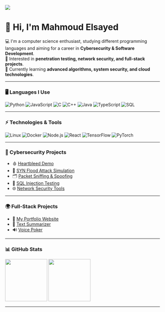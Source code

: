 [![](https://raw.githubusercontent.com/MahmoudElsayed/MahmoudElsayed/master/profile.gif)](https://github.com/MahmoudElsayed)

# 👋 Hi, I'm Mahmoud Elsayed

💻 I'm a computer science enthusiast, studying different programming languages and aiming for a career in **Cybersecurity & Software Development**.  
🔐 Interested in **penetration testing, network security, and full-stack projects**.  
🚀 Currently learning **advanced algorithms, system security, and cloud technologies**.  

---

### 🖥️ Languages I Use

![Python](https://img.shields.io/badge/-Python-000?&logo=Python)
![JavaScript](https://img.shields.io/badge/-JavaScript-000?&logo=JavaScript)
![C](https://img.shields.io/badge/-C-000?&logo=C)
![C++](https://img.shields.io/badge/-C++-000?&logo=c%2b%2b&logoColor=00599C)
![Java](https://img.shields.io/badge/-Java-000?&logo=Java&logoColor=007396)
![TypeScript](https://img.shields.io/badge/-TypeScript-000?&logo=TypeScript)
![SQL](https://img.shields.io/badge/-SQL-000?&logo=MySQL)

---

### ⚡ Technologies & Tools

![Linux](https://img.shields.io/badge/-Linux-000?&logo=Linux)
![Docker](https://img.shields.io/badge/-Docker-000?&logo=Docker)
![Node.js](https://img.shields.io/badge/-Node.js-000?&logo=node.js)
![React](https://img.shields.io/badge/-React-000?&logo=React)
![TensorFlow](https://img.shields.io/badge/-TensorFlow-000?&logo=TensorFlow)
![PyTorch](https://img.shields.io/badge/-PyTorch-000?&logo=PyTorch)

---

### 🔐 Cybersecurity Projects

- 🩸 [Heartbleed Demo](#)
- 🌊 [SYN Flood Attack Simulation](#)
- 🗂 [Packet Sniffing & Spoofing](#)
- 💉 [SQL Injection Testing](#)
- 🌐 [Network Security Tools](#)

---

### 🌍 Full-Stack Projects

- 🧬 [My Portfolio Website](#)
- 📝 [Text Summarizer](#)
- 🔊 [Voice Poker](#)

---

### 📊 GitHub Stats

<img height="137px" src="https://github-readme-stats.vercel.app/api?username=MahmoudElsayed&hide_title=true&hide_border=true&show_icons=true&include_all_commits=true&count_private=true&line_height=21&theme=graywhite" /> 
<img height="137px" src="https://github-readme-stats.vercel.app/api/top-langs/?username=MahmoudElsayed&layout=compact&hide_border=true&theme=graywhite" />

---

